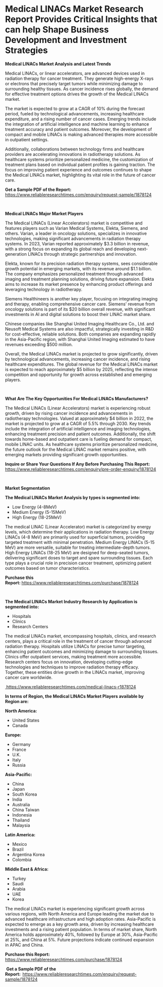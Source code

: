 <p><h1>Medical LINACs Market Research Report Provides Critical Insights that can help Shape Business Development and Investment Strategies</h1></p><p><strong>Medical LINACs Market Analysis and Latest Trends</strong></p>
<p><p>Medical LINACs, or linear accelerators, are advanced devices used in radiation therapy for cancer treatment. They generate high-energy X-rays or electrons that precisely target tumors while minimizing damage to surrounding healthy tissues. As cancer incidence rises globally, the demand for effective treatment options drives the growth of the Medical LINACs market.</p><p>The market is expected to grow at a CAGR of 10% during the forecast period, fueled by technological advancements, increasing healthcare expenditure, and a rising number of cancer cases. Emerging trends include the integration of artificial intelligence and machine learning to enhance treatment accuracy and patient outcomes. Moreover, the development of compact and mobile LINACs is making advanced therapies more accessible in outpatient settings.</p><p>Additionally, collaborations between technology firms and healthcare providers are accelerating innovations in radiotherapy solutions. As healthcare systems prioritize personalized medicine, the customization of treatment plans based on individual patient profiles is gaining traction. The focus on improving patient experience and outcomes continues to shape the Medical LINACs market, highlighting its vital role in the future of cancer care.</p></p>
<p><strong>Get a Sample PDF of the Report:&nbsp;</strong> <a href="https://www.reliableresearchtimes.com/enquiry/request-sample/1878124?utm_campaign=2737&utm_medium=2&utm_source=Github&utm_content=ia&utm_term=13042025&utm_id=medical-linacs">https://www.reliableresearchtimes.com/enquiry/request-sample/1878124</a></p>
<p>&nbsp;</p>
<p><strong>Medical LINACs Major Market Players</strong></p>
<p><p>The Medical LINACs (Linear Accelerators) market is competitive and features players such as Varian Medical Systems, Elekta, Siemens, and others. Varian, a leader in oncology solutions, specializes in innovative technologies, making significant advancements in radiation therapy systems. In 2023, Varian reported approximately $3.3 billion in revenue, with a strong focus on expanding its global reach and developing next-generation LINACs through strategic partnerships and innovation.</p><p>Elekta, known for its precision radiation therapy systems, sees considerable growth potential in emerging markets, with its revenue around $1.1 billion. The company emphasizes personalized treatment through advanced imaging and treatment planning solutions, driving future expansion. Elekta aims to increase its market presence by enhancing product offerings and leveraging technology in radiotherapy.</p><p>Siemens Healthineers is another key player, focusing on integrating imaging and therapy, enabling comprehensive cancer care. Siemens' revenue from oncology solutions is part of its $20 billion overall revenue, with significant investments in AI and digital solutions to boost their LINAC market share.</p><p>Chinese companies like Shanghai United Imaging Healthcare Co., Ltd. and Neusoft Medical Systems are also impactful, strategically investing in R&D for cost-effective, reliable solutions. Both companies are expanding rapidly in the Asia-Pacific region, with Shanghai United Imaging estimated to have revenues exceeding $500 million.</p><p>Overall, the Medical LINACs market is projected to grow significantly, driven by technological advancements, increasing cancer incidence, and rising healthcare expenditures. The global revenue for the Medical LINACs market is expected to reach approximately $5 billion by 2025, reflecting the intense competition and opportunity for growth across established and emerging players.</p></p>
<p>&nbsp;</p>
<p><strong>What Are The Key Opportunities For Medical LINACs Manufacturers?</strong></p>
<p><p>The Medical LINACs (Linear Accelerators) market is experiencing robust growth, driven by rising cancer incidence and advancements in radiotherapy technologies. Valued at approximately $4 billion in 2022, the market is projected to grow at a CAGR of 5.5% through 2030. Key trends include the integration of artificial intelligence and imaging technologies, enhancing treatment precision and patient outcomes. Additionally, the shift towards home-based and outpatient care is fueling demand for compact, mobile LINAC units. As healthcare systems prioritize personalized medicine, the future outlook for the Medical LINAC market remains positive, with emerging markets providing significant growth opportunities.</p></p>
<p><strong>Inquire or Share Your Questions If Any Before Purchasing This Report:</strong> <a href="https://www.reliableresearchtimes.com/enquiry/pre-order-enquiry/1878124?utm_campaign=2737&utm_medium=2&utm_source=Github&utm_content=ia&utm_term=13042025&utm_id=medical-linacs">https://www.reliableresearchtimes.com/enquiry/pre-order-enquiry/1878124</a></p>
<p>&nbsp;</p>
<p><strong>Market Segmentation</strong></p>
<p><strong>The Medical LINACs Market Analysis by types is segmented into:</strong></p>
<p><ul><li>Low Energy (4-8MeV)</li><li>Medium Energy (5-15MeV)</li><li>High Energy (18-25MeV)</li></ul></p>
<p><p>The medical LINAC (Linear Accelerator) market is categorized by energy levels, which determine their applications in radiation therapy. Low Energy LINACs (4-8 MeV) are primarily used for superficial tumors, providing targeted treatment with minimal penetration. Medium Energy LINACs (5-15 MeV) are more versatile, suitable for treating intermediate-depth tumors. High Energy LINACs (18-25 MeV) are designed for deep-seated tumors, delivering significant doses to target and spare surrounding tissues. Each type plays a crucial role in precision cancer treatment, optimizing patient outcomes based on tumor characteristics.</p></p>
<p><strong>Purchase this Report:&nbsp;</strong><a href="https://www.reliableresearchtimes.com/purchase/1878124?utm_campaign=2737&utm_medium=2&utm_source=Github&utm_content=ia&utm_term=13042025&utm_id=medical-linacs">https://www.reliableresearchtimes.com/purchase/1878124</a></p>
<p>&nbsp;</p>
<p><strong>The Medical LINACs Market Industry Research by Application is segmented into:</strong></p>
<p><ul><li>Hospitals</li><li>Clinics</li><li>Research Centers</li></ul></p>
<p><p>The medical LINACs market, encompassing hospitals, clinics, and research centers, plays a critical role in the treatment of cancer through advanced radiation therapy. Hospitals utilize LINACs for precise tumor targeting, enhancing patient outcomes and minimizing damage to surrounding tissues. Clinics offer outpatient services, making treatment more accessible. Research centers focus on innovation, developing cutting-edge technologies and techniques to improve radiation therapy efficacy. Together, these entities drive growth in the LINACs market, improving cancer care worldwide.</p></p>
<p><a href="https://www.reliableresearchtimes.com/medical-linacs-r1878124?utm_campaign=2737&utm_medium=2&utm_source=Github&utm_content=ia&utm_term=13042025&utm_id=medical-linacs">&nbsp;https://www.reliableresearchtimes.com/medical-linacs-r1878124</a></p>
<p><strong>In terms of Region, the Medical LINACs Market Players available by Region are:</strong></p>
<p>
    <p> <strong> North America: </strong>
        <ul>
            <li>United States</li>
            <li>Canada</li>
        </ul>
        </p> 
    <p> <strong> Europe: </strong>
        <ul>
            <li>Germany</li>
            <li>France</li>
            <li>U.K.</li>
            <li>Italy</li>
            <li>Russia</li>
        </ul>
        </p> 
    <p> <strong> Asia-Pacific: </strong>
        <ul>
            <li>China</li>
            <li>Japan</li>
            <li>South Korea</li>
            <li>India</li>
            <li>Australia</li>
            <li>China Taiwan</li>
            <li>Indonesia</li>
            <li>Thailand</li>
            <li>Malaysia</li>
        </ul>
        </p> 
    <p> <strong> Latin America: </strong>
        <ul>
            <li>Mexico</li>
            <li>Brazil</li>
            <li>Argentina Korea</li>
            <li>Colombia</li>
        </ul>
        </p> 
    <p> <strong> Middle East & Africa: </strong>
        <ul>
            <li>Turkey</li>
            <li>Saudi</li>
            <li>Arabia</li>
            <li>UAE</li>
            <li>Korea</li>
        </ul>
    </p>
    </p>
<p><p>The medical LINACs market is experiencing significant growth across various regions, with North America and Europe leading the market due to advanced healthcare infrastructure and high adoption rates. Asia-Pacific is expected to emerge as a key growth area, driven by increasing healthcare investments and a rising patient population. In terms of market share, North America holds approximately 40%, followed by Europe at 30%, Asia-Pacific at 25%, and China at 5%. Future projections indicate continued expansion in APAC and China.</p></p>
<p><strong>Purchase this Report: </strong><a href="https://www.reliableresearchtimes.com/purchase/1878124?utm_campaign=2737&utm_medium=2&utm_source=Github&utm_content=ia&utm_term=13042025&utm_id=medical-linacs">https://www.reliableresearchtimes.com/purchase/1878124</a></p>
<p>&nbsp;<strong>Get a Sample PDF of the Report:&nbsp;&nbsp;</strong><a href="https://www.reliableresearchtimes.com/enquiry/request-sample/1878124?utm_campaign=2737&utm_medium=2&utm_source=Github&utm_content=ia&utm_term=13042025&utm_id=medical-linacs">https://www.reliableresearchtimes.com/enquiry/request-sample/1878124</a></p>
<p><strong></strong></p>
<p><p></p><p></p><p></p></p>